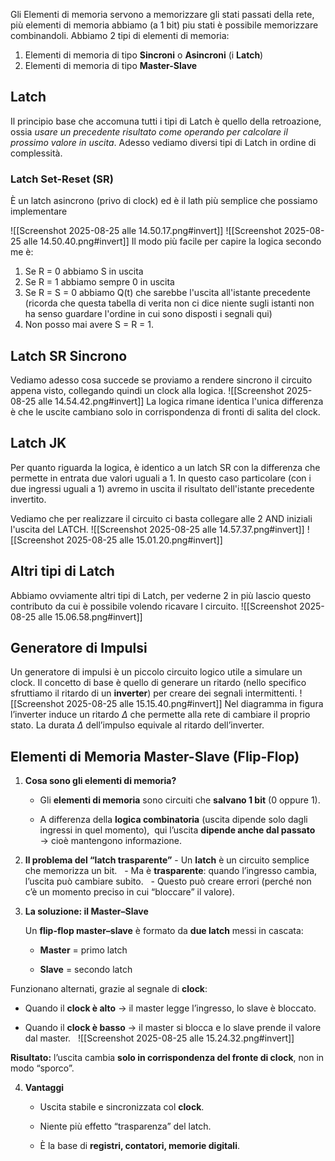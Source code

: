 Gli Elementi di memoria servono a memorizzare gli stati passati della rete, più elementi di memoria abbiamo (a 1 bit) piu stati è possibile memorizzare combinandoli.
Abbiamo 2 tipi di elementi di memoria:
1. Elementi di memoria di tipo **Sincroni** o **Asincroni** (i **Latch**)
2. Elementi di memoria di tipo **Master-Slave**

## Latch
Il principio base che accomuna tutti i tipi di Latch è quello della retroazione, ossia *usare un precedente risultato come operando per calcolare il prossimo valore in uscita*.
Adesso vediamo diversi tipi di Latch in ordine di complessità.

### Latch Set-Reset (SR)
È un latch asincrono (privo di clock) ed è il lath più semplice che possiamo implementare

![[Screenshot 2025-08-25 alle 14.50.17.png#invert]]
![[Screenshot 2025-08-25 alle 14.50.40.png#invert]]
Il modo più facile per capire la logica secondo me è:
1. Se R = 0 abbiamo S in uscita
2. Se R = 1 abbiamo sempre 0 in uscita
3. Se R = S = 0 abbiamo Q(t) che sarebbe l'uscita all'istante precedente (ricorda che questa tabella di verita non ci dice niente sugli istanti non ha senso guardare l'ordine in cui sono disposti i segnali qui)
4. Non posso mai avere S = R = 1.

## Latch SR Sincrono

Vediamo adesso cosa succede se proviamo a rendere sincrono il circuito appena visto, collegando quindi un clock alla logica.
![[Screenshot 2025-08-25 alle 14.54.42.png#invert]]
La logica rimane identica l'unica differenza è che le uscite cambiano solo in corrispondenza di fronti di salita del clock.

## Latch JK

Per quanto riguarda la logica, è identico a un latch SR con la differenza che permette in entrata due valori uguali a 1.
In questo caso particolare (con i due ingressi uguali a 1) avremo in uscita il risultato dell'istante precedente invertito.

Vediamo che per realizzare il circuito ci basta collegare alle 2 AND iniziali l'uscita del LATCH.
![[Screenshot 2025-08-25 alle 14.57.37.png#invert]]
![[Screenshot 2025-08-25 alle 15.01.20.png#invert]]


## Altri tipi di Latch

Abbiamo ovviamente altri tipi di Latch, per vederne 2 in più lascio questo contributo da cui è possibile volendo ricavare l circuito.
![[Screenshot 2025-08-25 alle 15.06.58.png#invert]]

## Generatore di Impulsi

Un generatore di impulsi è un piccolo circuito logico utile a simulare un clock.
Il concetto di base è quello di generare un ritardo (nello specifico sfruttiamo il ritardo di un **inverter**) per creare dei segnali intermittenti.
![[Screenshot 2025-08-25 alle 15.15.40.png#invert]]
 Nel diagramma in figura l’inverter induce un ritardo  $\Delta$ che permette alla rete di cambiare il proprio stato. 
 La durata $\Delta$ dell’impulso equivale al ritardo dell’inverter.

## Elementi di Memoria Master-Slave (Flip-Flop)
1. **Cosa sono gli elementi di memoria?**

	- Gli **elementi di memoria** sono circuiti che **salvano 1 bit** (0 oppure 1).  

	- A differenza della **logica combinatoria** (uscita dipende solo dagli ingressi in quel momento),  qui l’uscita **dipende anche dal passato** → cioè mantengono informazione.

  2. **Il problema del “latch trasparente”**
	- Un **latch** è un circuito semplice che memorizza un bit.  
	- Ma è **trasparente**: quando l’ingresso cambia, l’uscita può cambiare subito.  
	- Questo può creare errori (perché non c’è un momento preciso in cui “bloccare” il valore).


3. **La soluzione: il Master–Slave**
	
	Un **flip-flop master–slave** è formato da **due latch** messi in cascata:
	
	- **Master** = primo latch  
	
	- **Slave** = secondo latch  

Funzionano alternati, grazie al segnale di **clock**:

- Quando il **clock è alto** → il master legge l’ingresso, lo slave è bloccato.  

- Quando il **clock è basso** → il master si blocca e lo slave prende il valore dal master.  
![[Screenshot 2025-08-25 alle 15.24.32.png#invert]]
  
**Risultato:** l’uscita cambia **solo in corrispondenza del fronte di clock**, non in modo “sporco”.


4. **Vantaggi**

	- Uscita stabile e sincronizzata col **clock**.  

	- Niente più effetto “trasparenza” del latch.  

	- È la base di **registri, contatori, memorie digitali**.



